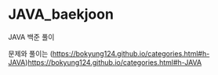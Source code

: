 # JAVA_baekjoon
JAVA 백준 풀이

문제와 풀이는 (https://bokyung124.github.io/categories.html#h-JAVA)https://bokyung124.github.io/categories.html#h-JAVA
